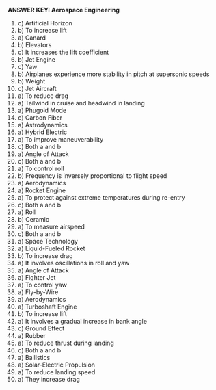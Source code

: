 **ANSWER KEY: Aerospace Engineering**

1. c) Artificial Horizon
2. b) To increase lift
3. a) Canard
4. b) Elevators
5. c) It increases the lift coefficient
6. b) Jet Engine
7. c) Yaw
8. b) Airplanes experience more stability in pitch at supersonic speeds
9. b) Weight
10. c) Jet Aircraft
11. a) To reduce drag
12. a) Tailwind in cruise and headwind in landing
13. a) Phugoid Mode
14. c) Carbon Fiber
15. a) Astrodynamics
16. a) Hybrid Electric
17. a) To improve maneuverability
18. c) Both a and b
19. a) Angle of Attack
20. c) Both a and b
21. a) To control roll
22. b) Frequency is inversely proportional to flight speed
23. a) Aerodynamics
24. a) Rocket Engine
25. a) To protect against extreme temperatures during re-entry
26. c) Both a and b
27. a) Roll
28. b) Ceramic
29. a) To measure airspeed
30. c) Both a and b
31. a) Space Technology
32. a) Liquid-Fueled Rocket
33. b) To increase drag
34. a) It involves oscillations in roll and yaw
35. a) Angle of Attack
36. a) Fighter Jet
37. a) To control yaw
38. a) Fly-by-Wire
39. a) Aerodynamics
40. a) Turboshaft Engine
41. b) To increase lift
42. a) It involves a gradual increase in bank angle
43. c) Ground Effect
44. a) Rubber
45. a) To reduce thrust during landing
46. c) Both a and b
47. a) Ballistics
48. a) Solar-Electric Propulsion
49. a) To reduce landing speed
50. a) They increase drag 